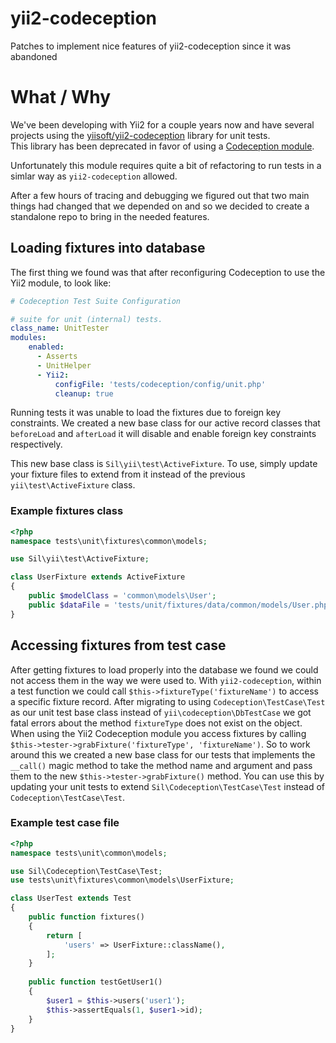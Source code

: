 # yii2-codeception
Patches to implement nice features of yii2-codeception since it was abandoned

# What / Why
We've been developing with Yii2 for a couple years now and have several projects using the 
[yiisoft/yii2-codeception](https://github.com/yiisoft/yii2-codeception) library for unit tests.  
This library has been deprecated in favor of using a 
[Codeception module](https://github.com/Codeception/Codeception/blob/2.2/docs/modules/Yii2.md).

Unfortunately this module requires quite a bit of refactoring to run tests in a simlar way as `yii2-codeception` allowed.

After a few hours of tracing and debugging we figured out that two main things had changed that we depended on and so 
we decided to create a standalone repo to bring in the needed features.

## Loading fixtures into database
The first thing we found was that after reconfiguring Codeception to use the Yii2 module, to look like:

```yaml
# Codeception Test Suite Configuration

# suite for unit (internal) tests.
class_name: UnitTester
modules:
    enabled:
      - Asserts
      - UnitHelper
      - Yii2:
          configFile: 'tests/codeception/config/unit.php'
          cleanup: true
```

Running tests it was unable to load the fixtures due to foreign key constraints. We created a new base class for 
our active record classes that `beforeLoad` and `afterLoad` it will disable and enable foreign key constraints 
respectively. 

This new base class is `Sil\yii\test\ActiveFixture`. To use, simply update your fixture files to extend from it instead 
of the previous `yii\test\ActiveFixture` class. 

### Example fixtures class

```php
<?php
namespace tests\unit\fixtures\common\models;

use Sil\yii\test\ActiveFixture;

class UserFixture extends ActiveFixture
{
    public $modelClass = 'common\models\User';
    public $dataFile = 'tests/unit/fixtures/data/common/models/User.php';
}
```

## Accessing fixtures from test case
After getting fixtures to load properly into the database we found we could not access them in the way we were used to.
With `yii2-codeception`, within a test function we could call `$this->fixtureType('fixtureName')` to access a specific 
fixture record. After migrating to using `Codeception\TestCase\Test` as our unit test base class instead of 
`yii\codeception\DbTestCase` we got fatal errors about the method `fixtureType` does not exist on the object. When 
using the Yii2 Codeception module you access fixtures by calling 
`$this->tester->grabFixture('fixtureType', 'fixtureName')`. So to work around this we created a new base class for our 
tests that implements the `__call()` magic method to take the method name and argument and pass them to the new 
`$this->tester->grabFixture()` method. You can use this by updating your unit tests to extend 
`Sil\Codeception\TestCase\Test` instead of `Codeception\TestCase\Test`.

### Example test case file

```php
<?php
namespace tests\unit\common\models;

use Sil\Codeception\TestCase\Test;
use tests\unit\fixtures\common\models\UserFixture;

class UserTest extends Test
{
    public function fixtures()
    {
        return [
            'users' => UserFixture::className(),
        ];
    }
    
    public function testGetUser1()
    {
        $user1 = $this->users('user1');
        $this->assertEquals(1, $user1->id);
    }
}
```